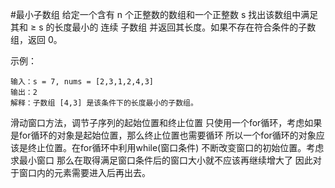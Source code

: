 #最小子数组
给定一个含有 n 个正整数的数组和一个正整数 s 
找出该数组中满足其和 ≥ s 的长度最小的 连续 子数组
并返回其长度。如果不存在符合条件的子数组，返回 0。

示例：

    输入：s = 7, nums = [2,3,1,2,4,3]
    输出：2
    解释：子数组 [4,3] 是该条件下的长度最小的子数组。
滑动窗口方法，调节子序列的起始位置和终止位置
只使用一个for循环，考虑如果是for循环的对象是起始位置，那么终止位置也需要循环
所以一个for循环的对象应该是终止位置。在for循环中利用while(窗口条件)
不断改变窗口的初始位置。考虑求最小窗口
那么在取得满足窗口条件后的窗口大小就不应该再继续增大了
因此对于窗口内的元素需要进入后再出去。